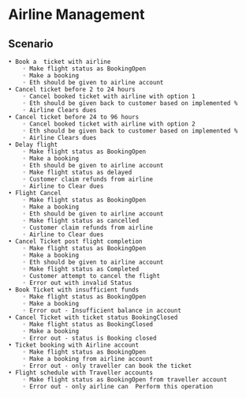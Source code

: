 # Airline Management
## Scenario

    • Book a  ticket with airline
        ◦ Make flight status as BookingOpen
        ◦ Make a booking
        ◦ Eth should be given to airline account
    • Cancel ticket before 2 to 24 hours
        ◦ Cancel booked ticket with airline with option 1
        ◦ Eth should be given back to customer based on implemented %
        ◦ Airline Clears dues 
    • Cancel ticket before 24 to 96 hours
        ◦ Cancel booked ticket with airline with option 2
        ◦ Eth should be given back to customer based on implemented %
        ◦ Airline Clears dues 
    • Delay flight
        ◦ Make flight status as BookingOpen
        ◦ Make a booking
        ◦ Eth should be given to airline account
        ◦ Make flight status as delayed 
        ◦ Customer claim refunds from airline
        ◦ Airline to Clear dues
    • Flight Cancel
        ◦ Make flight status as BookingOpen
        ◦ Make a booking
        ◦ Eth should be given to airline account
        ◦ Make flight status as cancelled  
        ◦ Customer claim refunds from airline
        ◦ Airline to Clear dues
    • Cancel Ticket post flight completion
        ◦ Make flight status as BookingOpen
        ◦ Make a booking
        ◦ Eth should be given to airline account
        ◦ Make flight status as Completed  
        ◦ Customer attempt to cancel the flight 
        ◦ Error out with invalid Status 
    • Book Ticket with insufficient funds 
        ◦ Make flight status as BookingOpen
        ◦ Make a booking
        ◦ Error out - Insufficient balance in account
    • Cancel Ticket with ticket status BookingClosed
        ◦ Make flight status as BookingClosed
        ◦ Make a booking
        ◦ Error out - status is Booking closed
    • Ticket booking with Airline account
        ◦ Make flight status as BookingOpen
        ◦ Make a booking from airline account
        ◦ Error out - only traveller can book the ticket
    • Flight schedule with Traveller accounts
        ◦ Make flight status as BookingOpen from traveller account
        ◦ Error out - only airline can  Perform this operation
